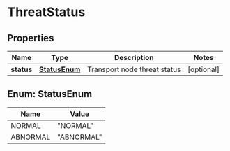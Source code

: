 # ThreatStatus

## Properties
Name | Type | Description | Notes
------------ | ------------- | ------------- | -------------
**status** | [**StatusEnum**](#StatusEnum) | Transport node threat status |  [optional]

<a name="StatusEnum"></a>
## Enum: StatusEnum
Name | Value
---- | -----
NORMAL | &quot;NORMAL&quot;
ABNORMAL | &quot;ABNORMAL&quot;
